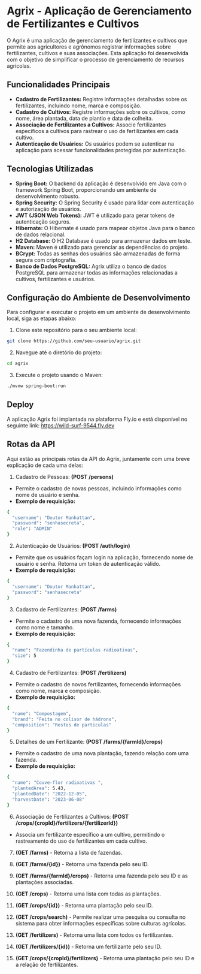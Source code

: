 # Agrix - Aplicação de Gerenciamento de Fertilizantes e Cultivos #

O Agrix é uma aplicação de gerenciamento de fertilizantes e cultivos que permite aos agricultores e agrônomos registrar informações sobre fertilizantes, cultivos e suas associações. Esta aplicação foi desenvolvida com o objetivo de simplificar o processo de gerenciamento de recursos agrícolas.

## Funcionalidades Principais ##

- **Cadastro de Fertilizantes:** Registre informações detalhadas sobre os fertilizantes, incluindo nome, marca e composição.
- **Cadastro de Cultivos:** Registre informações sobre os cultivos, como nome, área plantada, data de plantio e data de colheita.
- **Associação de Fertilizantes a Cultivos:** Associe fertilizantes específicos a cultivos para rastrear o uso de fertilizantes em cada cultivo.
- **Autenticação de Usuários:** Os usuários podem se autenticar na aplicação para acessar funcionalidades protegidas por autenticação.

## Tecnologias Utilizadas ##

- **Spring Boot:** O backend da aplicação é desenvolvido em Java com o framework Spring Boot, proporcionando um ambiente de desenvolvimento robusto.
- **Spring Security:** O Spring Security é usado para lidar com autenticação e autorização de usuários.
- **JWT (JSON Web Tokens):** JWT é utilizado para gerar tokens de autenticação seguros.
- **Hibernate:** O Hibernate é usado para mapear objetos Java para o banco de dados relacional.
- **H2 Database:** O H2 Database é usado para armazenar dados em teste.
- **Maven:** Maven é utilizado para gerenciar as dependências do projeto.
- **BCrypt:** Todas as senhas dos usuários são armazenadas de forma segura com criptografia.
- **Banco de Dados PostgreSQL:** Agrix utiliza o banco de dados PostgreSQL para armazenar todas as informações relacionadas a cultivos, fertilizantes e usuários.

## Configuração do Ambiente de Desenvolvimento ##

Para configurar e executar o projeto em um ambiente de desenvolvimento local, siga as etapas abaixo:

1. Clone este repositório para o seu ambiente local:
```bash
git clone https://github.com/seu-usuario/agrix.git
```
2. Navegue até o diretório do projeto:
```bash
cd agrix
```
3. Execute o projeto usando o Maven:
```bash
./mvnw spring-boot:run
```


## Deploy ##

A aplicação Agrix foi implantada na plataforma Fly.io e está disponível no seguinte link:
https://wild-surf-9544.fly.dev

## Rotas da API ##

Aqui estão as principais rotas da API do Agrix, juntamente com uma breve explicação de cada uma delas:

1. Cadastro de Pessoas: **(POST /persons)**
- Permite o cadastro de novas pessoas, incluindo informações como nome de usuário e senha.
- **Exemplo de requisição:**
```bash
{
  "username": "Doutor Manhattan",
  "password": "senhasecreta",
  "role": "ADMIN"
}
```

2. Autenticação de Usuários: **(POST /auth/login)**
- Permite que os usuários façam login na aplicação, fornecendo nome de usuário e senha. Retorna um token de autenticação válido.
-  **Exemplo de requisição:**
```bash
{
  "username": "Doutor Manhattan",
  "password": "senhasecreta"
}
```

3. Cadastro de Fertilizantes: **(POST /farms)**
- Permite o cadastro de uma nova fazenda, fornecendo informações como nome e tamanho.
-  **Exemplo de requisição:**
```bash
{
  "name": "Fazendinha de partículas radioativas",
  "size": 5
}
```

4. Cadastro de Fertilizantes: **(POST /fertilizers)**
- Permite o cadastro de novos fertilizantes, fornecendo informações como nome, marca e composição.
-  **Exemplo de requisição:**
```bash
{
  "name": "Compostagem",
  "brand": "Feita no colisor de hádrons",
  "composition": "Restos de particulas"
}
```

5. Detalhes de um Fertilizante: **(POST /farms/{farmId}/crops)**
- Permite o cadastro de uma nova plantação, fazendo relação com uma fazenda.
-  **Exemplo de requisição:**
```bash
{
  "name": "Couve-flor radioativas ",
  "plantedArea": 5.43,
  "plantedDate": "2022-12-05",
  "harvestDate": "2023-06-08"
}
```

6. Associação de Fertilizantes a Cultivos: **(POST /crops/{cropId}/fertilizers/{fertilizerId})**
- Associa um fertilizante específico a um cultivo, permitindo o rastreamento do uso de fertilizantes em cada cultivo.

7. **(GET /farms)** - Retorna a lista de fazendas.

9. **(GET /farms/{id})** - Retorna uma fazenda pelo seu ID.

11. **(GET /farms/{farmId}/crops)** - Retorna uma fazenda pelo seu ID e as plantações associadas.
12. **(GET /crops)** - Retorna uma lista com todas as plantações.
13. **(GET /crops/{id})** - Retorna uma plantação pelo seu ID.
14. **(GET /crops/search)** - Permite realizar uma pesquisa ou consulta no sistema para obter informações específicas sobre culturas agrícolas.
15. **(GET /fertilizers)** - Retorna uma lista com todos os fertilizantes.
16. **(GET /fertilizers/{id})** - Retorna um fertilizante pelo seu ID.
17. **(GET /crops/{cropId}/fertilizers)** - Retorna uma plantação pelo seu ID e a relação de fertilizantes.



  








  



